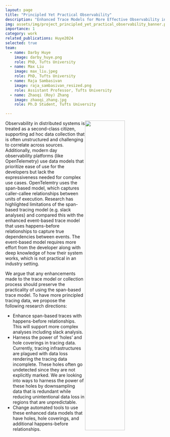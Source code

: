 ```yaml
---
layout: page
title: "Principled Yet Practical Observability"
description: "Enhanced Trace Models for More Effective Observability in Distributed Systems"
img: assets/img/project_principled_yet_practical_observability_banner.png
importance: 1
category: work
related_publications: Huye2024
selected: true
team:
  - name: Darby Huye
    image: darby_huye.png
    role: PhD, Tufts University
  - name: Max Liu
    image: max_liu.jpeg
    role: PhD, Tufts University
  - name: Raja Sambasivan
    image: raja_sambasivan_resized.png
    role: Assistant Professor, Tufts University
  - name: Zhaoqi (Roy) Zhang
    image: zhaoqi_zhang.jpg
    role: Ph.D Student, Tufts University

---
```



<img style="float: right; width: 50%" src="../../assets/img/project_principled_yet_practical_observability_banner.png">

Observability in distributed systems is treated as a second-class citizen, supporting ad hoc data collection that is often unstructured and challenging to correlate across sources. Additionally, modern day observability platforms (like OpenTelemetry) use data models that prioritize ease of use for the developers but lack the expressiveness needed for complex use cases. OpenTelemtry uses the span-based model, which captures caller-callee relationships between units of execution. Research has highlighted limitations of the span-based tracing model (e.g. slack analyses) and compared this with the enhanced event-based trace model that uses happens-before relationships to capture true dependencies between events. The event-based model requires more effort from the developer along with deep knowledge of how their system works, which is not practical in an industry setting.

<!-- ![Principled Yet Practical Observability](../../assets/img/project_principled_yet_practical_observability_banner.png) -->



We argue that any enhancements made to the trace model or collection process should preserve the practicality of using the span-based trace model. To have more principled tracing data, we propose the following research directions:
- Enhance span-based traces with happens-before relationships. This will support more complex analyses including slack analysis. 
- Harness the power of ‘holes’ and hole coverings in tracing data. Currently, tracing infrastructures are plagued with data loss rendering the tracing data incomplete. These holes often go undetected since they are not explicitly marked. We are looking into ways to harness the power of these holes by downsampling data that is redundant while reducing unintentional data loss in regions that are unpredictable. 
- Change automated tools to use these enhanced data models that have holes, hole coverings, and additional happens-before relationships.

